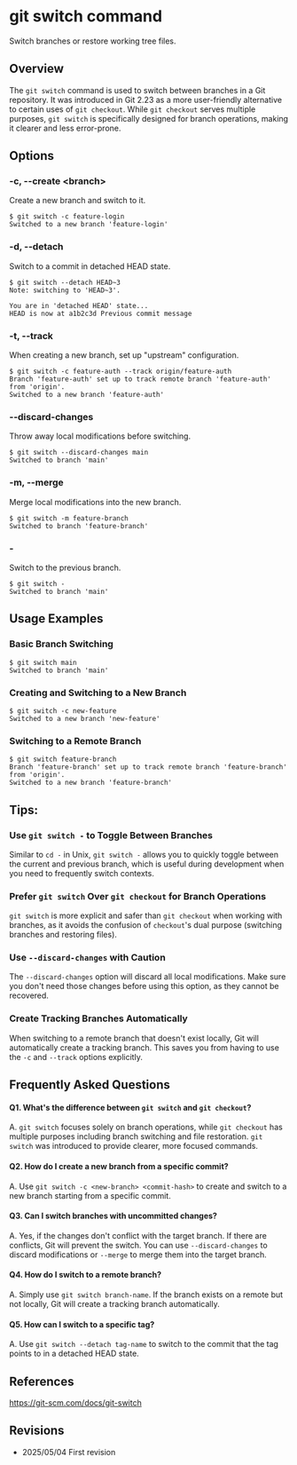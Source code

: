 # git switch command

Switch branches or restore working tree files.

## Overview

The `git switch` command is used to switch between branches in a Git repository. It was introduced in Git 2.23 as a more user-friendly alternative to certain uses of `git checkout`. While `git checkout` serves multiple purposes, `git switch` is specifically designed for branch operations, making it clearer and less error-prone.

## Options

### **-c, --create \<branch>**

Create a new branch and switch to it.

```console
$ git switch -c feature-login
Switched to a new branch 'feature-login'
```

### **-d, --detach**

Switch to a commit in detached HEAD state.

```console
$ git switch --detach HEAD~3
Note: switching to 'HEAD~3'.

You are in 'detached HEAD' state...
HEAD is now at a1b2c3d Previous commit message
```

### **-t, --track**

When creating a new branch, set up "upstream" configuration.

```console
$ git switch -c feature-auth --track origin/feature-auth
Branch 'feature-auth' set up to track remote branch 'feature-auth' from 'origin'.
Switched to a new branch 'feature-auth'
```

### **--discard-changes**

Throw away local modifications before switching.

```console
$ git switch --discard-changes main
Switched to branch 'main'
```

### **-m, --merge**

Merge local modifications into the new branch.

```console
$ git switch -m feature-branch
Switched to branch 'feature-branch'
```

### **-**

Switch to the previous branch.

```console
$ git switch -
Switched to branch 'main'
```

## Usage Examples

### Basic Branch Switching

```console
$ git switch main
Switched to branch 'main'
```

### Creating and Switching to a New Branch

```console
$ git switch -c new-feature
Switched to a new branch 'new-feature'
```

### Switching to a Remote Branch

```console
$ git switch feature-branch
Branch 'feature-branch' set up to track remote branch 'feature-branch' from 'origin'.
Switched to a new branch 'feature-branch'
```

## Tips:

### Use `git switch -` to Toggle Between Branches

Similar to `cd -` in Unix, `git switch -` allows you to quickly toggle between the current and previous branch, which is useful during development when you need to frequently switch contexts.

### Prefer `git switch` Over `git checkout` for Branch Operations

`git switch` is more explicit and safer than `git checkout` when working with branches, as it avoids the confusion of `checkout`'s dual purpose (switching branches and restoring files).

### Use `--discard-changes` with Caution

The `--discard-changes` option will discard all local modifications. Make sure you don't need those changes before using this option, as they cannot be recovered.

### Create Tracking Branches Automatically

When switching to a remote branch that doesn't exist locally, Git will automatically create a tracking branch. This saves you from having to use the `-c` and `--track` options explicitly.

## Frequently Asked Questions

#### Q1. What's the difference between `git switch` and `git checkout`?
A. `git switch` focuses solely on branch operations, while `git checkout` has multiple purposes including branch switching and file restoration. `git switch` was introduced to provide clearer, more focused commands.

#### Q2. How do I create a new branch from a specific commit?
A. Use `git switch -c <new-branch> <commit-hash>` to create and switch to a new branch starting from a specific commit.

#### Q3. Can I switch branches with uncommitted changes?
A. Yes, if the changes don't conflict with the target branch. If there are conflicts, Git will prevent the switch. You can use `--discard-changes` to discard modifications or `--merge` to merge them into the target branch.

#### Q4. How do I switch to a remote branch?
A. Simply use `git switch branch-name`. If the branch exists on a remote but not locally, Git will create a tracking branch automatically.

#### Q5. How can I switch to a specific tag?
A. Use `git switch --detach tag-name` to switch to the commit that the tag points to in a detached HEAD state.

## References

https://git-scm.com/docs/git-switch

## Revisions

- 2025/05/04 First revision